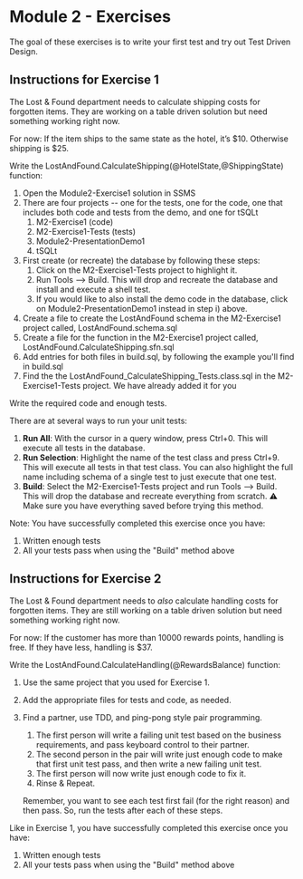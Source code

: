 # Module 2 - Exercises
The goal of these exercises is to write your first test and try out Test Driven Design.

## Instructions for Exercise 1

The Lost & Found department needs to calculate shipping costs for forgotten items.
They are working on a table driven solution but need something working right now.

For now: If the item ships to the same state as the hotel, it’s $10. Otherwise shipping is $25.

Write the LostAndFound.CalculateShipping(@HotelState,@ShippingState) function:

1. Open the Module2-Exercise1 solution in SSMS
1. There are four projects -- one for the tests, one for the code, one that includes both code and tests from the demo, and one for tSQLt
   1. M2-Exercise1 (code)
   1. M2-Exercise1-Tests (tests)
   1. Module2-PresentationDemo1 
   1. tSQLt
1. First create (or recreate) the database by following these steps:
   1. Click on the M2-Exercise1-Tests project to highlight it.
   1. Run Tools --> Build. This will drop and recreate the database and install and execute a shell test.
   1. If you would like to also install the demo code in the database, click on Module2-PresentationDemo1 instead in step i) above.
3. Create a file to create the LostAndFound schema in the M2-Exercise1 project called, LostAndFound.schema.sql
4. Create a file for the function in the M2-Exercise1 project called, LostAndFound.CalculateShipping.sfn.sql
5. Add entries for both files in build.sql, by following the example you'll find in build.sql
6. Find the the LostAndFound_CalculateShipping_Tests.class.sql in the M2-Exercise1-Tests project. We have already added it for you

Write the required code and enough tests.

There are at several ways to run your unit tests:
1. **Run All**: With the cursor in a query window, press Ctrl+0. This will execute all tests in the database.
1. **Run Selection**: Highlight the name of the test class and press Ctrl+9. This will execute all tests in that test class. You can also highlight the full name including schema of a single test to just execute that one test.
1. **Build**: Select the M2-Exercise1-Tests project and run Tools --> Build. This will drop the database and recreate everything from scratch. :warning: Make sure you have everything saved before trying this method.

Note: You have successfully completed this exercise once you have: 
1. Written enough tests
1. All your tests pass when using the "Build" method above

## Instructions for Exercise 2

The Lost & Found department needs to *also* calculate handling costs for forgotten items.
They are still working on a table driven solution but need something working right now.

For now:  If the customer has more than 10000 rewards points, handling is free. If they have less, handling is $37.

Write the LostAndFound.CalculateHandling(@RewardsBalance) function:

1. Use the same project that you used for Exercise 1. 
1. Add the appropriate files for tests and code, as needed.
1. Find a partner, use TDD, and ping-pong style pair programming.
   1. The first person will write a failing unit test based on the business requirements, and pass keyboard control to their partner.
   1. The second person in the pair will write just enough code to make that first unit test pass, and then write a new failing unit test.
   1. The first person will now write just enough code to fix it.
   1. Rinse & Repeat.

   Remember, you want to see each test first fail (for the right reason) and then pass. So, run the tests after each of these steps.

Like in Exercise 1, you have successfully completed this exercise once you have: 
1. Written enough tests
1. All your tests pass when using the "Build" method above
